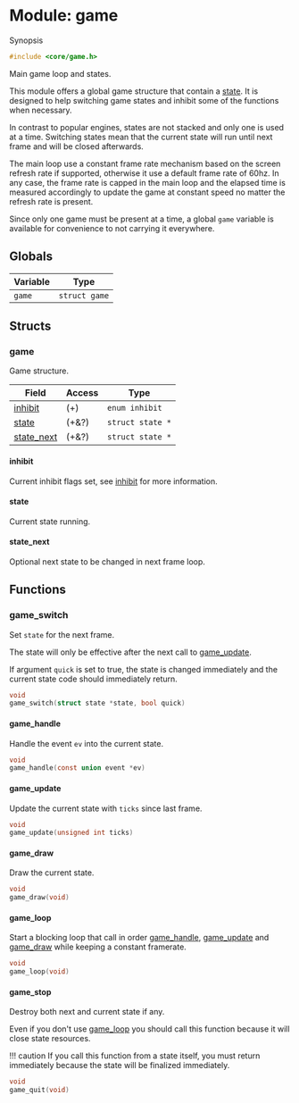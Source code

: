 # Module: game

Synopsis

```c
#include <core/game.h>
```

Main game loop and states.

This module offers a global game structure that contain a [state](state.md). It
is designed to help switching game states and inhibit some of the functions when
necessary.

In contrast to popular engines, states are not stacked and only one is used at a
time. Switching states mean that the current state will run until next frame and
will be closed afterwards.

The main loop use a constant frame rate mechanism based on the screen refresh
rate if supported, otherwise it use a default frame rate of 60hz. In any case,
the frame rate is capped in the main loop and the elapsed time is measured
accordingly to update the game at constant speed no matter the refresh rate is
present.

Since only one game must be present at a time, a global `game` variable is
available for convenience to not carrying it everywhere.

## Globals

| Variable | Type          |
|----------|---------------|
| `game`   | `struct game` |

## Structs

### game

Game structure.

| Field                     | Access | Type             |
|---------------------------|--------|------------------|
| [inhibit](#inhibit)       | (+)    | `enum inhibit`   |
| [state](#state)           | (+&?)  | `struct state *` |
| [state_next](#state_next) | (+&?)  | `struct state *` |

#### inhibit

Current inhibit flags set, see [inhibit](inhibit.md) for more information.

#### state

Current state running.

#### state\_next

Optional next state to be changed in next frame loop.

## Functions

### game\_switch

Set `state` for the next frame.

The state will only be effective after the next call to
[game_update](#game_update).

If argument `quick` is set to true, the state is changed immediately and the
current state code should immediately return.

```c
void
game_switch(struct state *state, bool quick)
```

#### game\_handle

Handle the event `ev` into the current state.

```c
void
game_handle(const union event *ev)
```

#### game\_update

Update the current state with `ticks` since last frame.

```c
void
game_update(unsigned int ticks)
```

#### game\_draw

Draw the current state.

```c
void
game_draw(void)
```

#### game\_loop

Start a blocking loop that call in order [game_handle](#game_handle),
[game_update](#game_update) and [game_draw](#game_draw) while keeping a constant
framerate.

```c
void
game_loop(void)
```

#### game\_stop

Destroy both next and current state if any.

Even if you don't use [game_loop](#game_loop) you should call this function
because it will close state resources.

!!! caution
    If you call this function from a state itself, you must return immediately
    because the state will be finalized immediately.

```c
void
game_quit(void)
```
